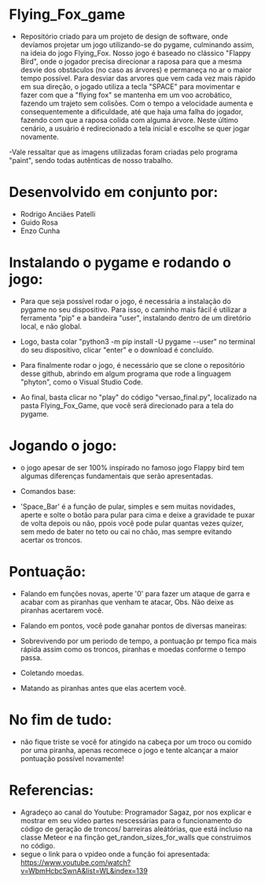 # Flying_Fox_game
- Repositório criado para um projeto de design de software, onde devíamos projetar um jogo utilizando-se do pygame, culminando assim, na ideia do jogo Flying_Fox. Nosso jogo é baseado no clássico "Flappy Bird", onde o jogador precisa direcionar a raposa para que a mesma desvie dos obstáculos (no caso as árvores) e permaneça no ar o maior tempo possível. Para desviar das arvores que vem cada vez mais rápido em sua direção, o jogado utiliza a tecla "SPACE" para movimentar e fazer com que a "flying fox" se mantenha em um voo acrobático, fazendo um trajeto sem colisões. Com o tempo a velocidade aumenta e consequentemente a dificuldade, até que haja uma falha do jogador, fazendo com que a raposa colida com alguma árvore. Neste último cenário, a usuário é redirecionado a tela inicial e escolhe se quer jogar novamente.

-Vale ressaltar que as imagens utilizadas foram criadas pelo programa "paint", sendo todas autênticas de nosso trabalho.

# Desenvolvido em conjunto por:
- Rodrigo Anciães Patelli
- Guido Rosa
- Enzo Cunha

# Instalando o pygame e rodando o jogo:
- Para que seja possível rodar o jogo, é necessária a instalação do pygame no seu dispositivo. Para isso, o caminho mais fácil é utilizar a ferramenta "pip" e a bandeira "user", instalando dentro de um diretório local, e não global.

- Logo, basta colar "python3 -m pip install -U pygame --user" no terminal do seu dispositivo, clicar "enter" e o download é concluído.

- Para finalmente rodar o jogo, é necessário que se clone o repositório desse github, abrindo em algum programa que rode a linguagem "phyton", como o Visual Studio Code.
- Ao final, basta clicar no "play" do código "versao_final.py", localizado na pasta Flying_Fox_Game, que você será direcionado para a tela do pygame.

# Jogando o jogo:
- o jogo apesar de ser 100% inspirado no famoso jogo Flappy bird tem algumas diferenças fundamentais que serão apresentadas.

- Comandos base:

- 'Space_Bar' é a função de pular, simples e sem muitas novidades, aperte e solte o botão para pular para cima e deixe a gravidade te puxar de volta depois ou não, ppois você pode pular quantas vezes quizer, sem medo de bater no teto ou cai no chão, mas sempre evitando acertar os troncos.


# Pontuação:

- Falando em funções novas, aperte '0' para fazer um ataque de garra e acabar com as piranhas que venham te atacar, Obs. Não deixe as piranhas acertarem você.

- Falando em pontos, você pode ganahar pontos de diversas maneiras:

- Sobrevivendo por um periodo de tempo, a pontuação pr tempo fica mais rápida assim como os troncos, piranhas e moedas conforme o tempo passa.

- Coletando moedas.

- Matando as piranhas antes que elas acertem você.

# No fim de tudo:

- não fique triste se você for atingido na cabeça por um troco ou comido por uma piranha, apenas recomece o jogo e tente alcançar a maior pontuação possível novamente!

# Referencias:

- Agradeço ao canal do Youtube: Programador Sagaz, por nos explicar e mostrar em seu vídeo partes nescessárias para o funcionamento do código de geração de troncos/ barreiras aleátórias, que está incluso na classe Meteor e na finção get_randon_sizes_for_walls que construimos no código.
- segue o link para o vpideo onde a função foi apresentada: https://www.youtube.com/watch?v=WbmHcbcSwnA&list=WL&index=139